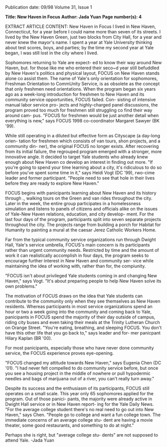 Publication date: 09/98
Volume 31, Issue 1

**Title: New Haven in Focus**
**Author: Jada Yuan**
**Page number(s): 4**

EXTRACT ARTICLE CONTENT:
New Haven in Focus 
I lived in New Haven, Connecticut, for a 
year before I could name more than seven of 
its streets. I lived by the New Haven Green, 
just two blocks from City Hall, for a year and 
never knew the mayor's name. I spent a year 
at Yale University thinking about test scores, 
boys, and parties; by the time my second year 
at Yale began, I was still lost in the city where I 
lived. 

Sophomores returning to Yale are expect-
ed to know their way around New Haven, but. 
for those like me who entered their seco~d 
year still befuddled by New Haven's politics 
and physical layout, FOCUS on New Haven 
stands alone co assist them. The name of Yale's 
only orientation for sophomores, Freshman 
Orientation to CommUnity Service, is as 
obsolete as the concept that only freshmen 
need orientations. When the program began 
six years ago as a week-long introduction for 
freshmen to New Haven and its community 
service opportunities, FOCUS failed. Con-
sisting of intensive manual labor service pro-
jects and highly-charged panel discussions, 
the program proved too much for freshmen 
still struggling co find their way around cam-
pus. "FOCUS for freshmen would be just 
another detail when everything is new," says 
FOCUS 
1998 
co-coordinator 
Margaret 
Sawyer (BK '99). 

While still operating in a diluted but 
effective form as Cityscape (a day-long orien-
tation for freshmen which consists of van 
tours, shon projects, and a community din-
ner), the original FOCUS no longer exists. 
After recovering from its initial failure, the 
regrouped program emerged with a stronger, 
more innovative angle. It decided to target 
Yale students who already knew enough about 
New Haven co develop an interest in finding 
out more. "If you're going to spend your time 
learning about a city, it's ridiculous to do so 
before you've spent some time in it," says 
Heidi Vogt (DC '99), rwo-cime leader and 
former participant. "People need to see that 
hole in their lives before they are ready to 
explore New Haven." 

FOCUS begins with panicipants learning 
about New Haven and its history through ., 
walking tours on the Green and van rides 
throughout the city. Later in the week, the 
entire group participates in a homelessness 
simulation and listens to panels of citizens 
and officials alike on the issues of Yale-New 
Haven relations, education, and city develop-
ment. For the last four days of the program, 
participants split into seven separate projects 
throughout the city. The projects range from 
building a porch for Habitat for Humanity to 
painting a mural at the caesar Jerez Catholic 
Workers Home. 

Far from the typical community service 
organizations run through Dwight Hall, Yale's 
service umbrella, FOCUS's main concern is 
its participants rather than urgent community 
needs. Restricted by time and the amount of 
work it can realistically accomplish in four 
days, the program seeks to encourage further 
interest in New Haven and community ser-
vice while maintaining the idea of working 
with, rather than for, 
the compiunity. 

"FOCUS isn't about privileged Yale students 
coming in and changing New Haven," says 
Vogt. "It's about preparing people to help 
New Haven solve its own problems." 

The motivation of FOCUS draws on the 
idea that Yale students can contribute to the 
community only when they see themselves as 
New Haven residents. Whereas participants 
in most service organizations spend an hour 
or two a week going into the community and 
coming back to Yale, panicipants in FOCUS 
spend the majority of their day outside of 
campus, riding city buses and even taking 
their meals at the Trinity Lutheran Church on 
Orange Street. "You're eating, breathing, and 
sleeping FOCUS. You don't have this other 
life that you go back to," says leader and for-
mer panicpant Hilary Kaplan (BR '00). 

For most panicipants, especially those 
who have never done community service, the 
FOCUS experience 
proves 
eye-opening. 

"FOCUS changed my attitude towards New 
Haven," says Eugenia Chen (DC '01). "I had 
never felt compelled to do community service 
before, but once you see a housing project in 
the middle of nowhere or pull hypodermic 
needles and bags of marijuana out of a river, 
you can't really turn away." 

Despite its success and the enthusiasm of 
its participants, FOCUS still operates on a 
small scale. This year only 65 sophomores 
applied for the program. Out of those panici-
pants, the majority were already active in 
Dwight Hall service or in New Haven report-
ing for the Yale Daily News. "For the average 
college student there's no real need to go out 
into New Haven," says Chen. "People go to 
college and want a fun college town. The 
immediate concerns of an average college stu-
dent are having a movie theater, some good 
restaurants, and something to do at night." 

Perhaps she is right, but "average college stu-
dents" are not supposed to attend Yale. 
-Jada Yuan